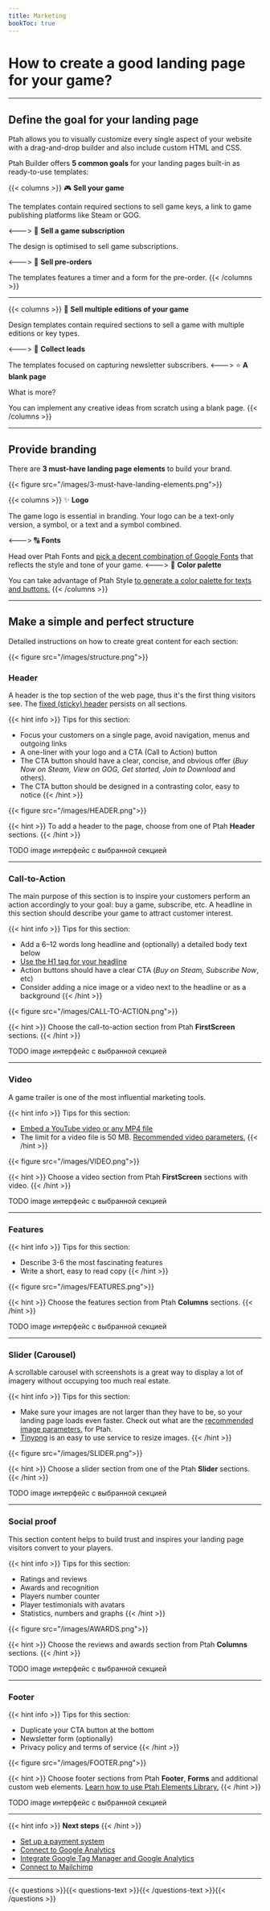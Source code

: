 ```yaml
---
title: Marketing
bookToc: true
---
```


# How to create a good landing page for your game?
***

## **Define the goal for your landing page**

Ptah allows you to visually customize every single aspect of your website with a drag-and-drop builder and also include custom HTML and CSS.

Ptah Builder offers **5 common goals** for your landing pages built-in as ready-to-use templates:

{{< columns >}}
🎮 **Sell your game**

The templates contain required sections to sell game keys, a link to game publishing platforms like Steam or GOG.

<--->
📧 **Sell a game subscription**

The design is optimised to sell game subscriptions.

<--->
🚀 **Sell pre-orders**

The templates features a timer and a form for the pre-order.
{{< /columns >}}
***
{{< columns >}}
💎 **Sell multiple editions of your game**

Design templates contain required sections to sell a game with multiple editions or key types.

<--->
🎯 **Collect leads**

The templates focused on capturing newsletter subscribers.
<--->
⭐ **A blank page**

What is more?

You can implement any creative ideas from scratch using a blank page.
{{< /columns >}}
***

## **Provide branding**

There are **3 must-have landing page elements** to build your brand.

{{< figure src="/images/3-must-have-landing-elements.png">}}

{{< columns >}}
✨ **Logo**

The game logo is essential in branding. Your logo can be a text-only version, a symbol, or a text and a symbol combined.

<--->
🔠 **Fonts**

Head over Ptah Fonts and [pick a decent combination of Google Fonts](/docs/fonts-and-colors/) that reflects the style and tone of your game.
<--->
🎨 **Color palette**

You can take advantage of Ptah Style [to generate a color palette for texts and buttons.](/docs/fonts-and-colors/)
{{< /columns >}}
***

## **Make a simple and perfect structure**

Detailed instructions on how to create great content for each section:

{{< figure src="/images/structure.png">}}

### Header

A header is the top section of the web page, thus it's the first thing visitors see. 
The [fixed (sticky) header](/docs/add-section/#header) persists on all sections.

{{< hint info >}}
Tips for this section:

- Focus your customers on a single page, avoid navigation, menus and outgoing links
- A one-liner with your logo and a CTA (Call to Action) button
- The CTA button should have a clear, concise, and obvious offer (*Buy Now on Steam, View on GOG, Get started, Join to Download* and others).
- The CTA button should be designed in a contrasting color, easy to notice
{{< /hint >}}

{{< figure src="/images/HEADER.png">}}

{{< hint >}}
To add a header to the page, choose from one of Ptah **Header** sections.
{{< /hint >}}

TODO image интерфейс с выбранной секцией

***

### Call-to-Action

The main purpose of this section is to inspire your customers perform an action accordingly to your goal: buy a game, subscribe, etc. 
A headline in this section should describe your game to attract customer interest.

{{< hint info >}}
Tips for this section:

- Add a 6–12 words long headline and (optionally) a detailed body text below
- [Use the H1 tag for your headline](/docs/seo/#structure-your-pages-with-headings)
- Action buttons should have a clear CTA (*Buy on Steam, Subscribe Now*, etc)
- Consider adding a nice image or a video next to the headline or as a background
{{< /hint >}}

{{< figure src="/images/CALL-TO-ACTION.png">}}

{{< hint >}}
Choose the call-to-action section from Ptah **FirstScreen** sections.
{{< /hint >}}

TODO image интерфейс с выбранной секцией

***

### Video

A game trailer is one of the most influential marketing tools.

{{< hint info >}}
Tips for this section:

- [Embed a YouTube video or any MP4 file](/docs/videos/)
- The limit for a video file is 50 MB. [Recommended video parameters.](/docs/videos/#recommended-video-parameters)
{{< /hint >}}

{{< figure src="/images/VIDEO.png">}}

{{< hint >}}
Choose a video section from Ptah **FirstScreen** sections with video.
{{< /hint >}}

TODO image интерфейс с выбранной секцией

***

### Features

{{< hint info >}}
Tips for this section:

- Describe 3-6 the most fascinating features
- Write a short, easy to read copy
{{< /hint >}}

{{< figure src="/images/FEATURES.png">}}

{{< hint >}}
Choose the features section from Ptah **Columns** sections.
{{< /hint >}}

TODO image интерфейс с выбранной секцией

***

### Slider (Carousel)

A scrollable carousel with screenshots is a great way to display a lot of imagery without occupying too much real estate.

{{< hint info >}}
Tips for this section:

- Make sure your images are not larger than they have to be, so your landing page loads even faster. Check out what are the [recommended image parameters.](/docs/images/#recommended-image-parameters) for Ptah.
- [Tinypng](https://tinypng.com/) is an easy to use service to resize images.
{{< /hint >}}

{{< figure src="/images/SLIDER.png">}}

{{< hint >}}
Choose a slider section from one of the Ptah **Slider** sections.
{{< /hint >}}

TODO image интерфейс с выбранной секцией

***

### Social proof

This section content helps to build trust and inspires your landing page visitors convert to your players.

{{< hint info >}}
Tips for this section:

- Ratings and reviews
- Awards and recognition
- Players number counter
- Player testimonials with avatars
- Statistics, numbers and graphs
{{< /hint >}}

{{< figure src="/images/AWARDS.png">}}

{{< hint >}}
Choose the reviews and awards section from Ptah **Columns** sections.
{{< /hint >}}

TODO image интерфейс с выбранной секцией

***

### Footer

{{< hint info >}}
Tips for this section:

- Duplicate your CTA button at the bottom
- Newsletter form (optionally)
- Privacy policy and terms of service
{{< /hint >}}

{{< figure src="/images/FOOTER.png">}}

{{< hint >}}
Choose footer sections from Ptah **Footer**, **Forms** and additional custom web elements. [Learn how to use Ptah Elements Library.](/docs/edit-section/)
{{< /hint >}}

TODO image интерфейс с выбранной секцией

***

{{< hint info >}}
**Next steps**
{{< /hint >}}

- [Set up a payment system](/docs/payments/)
- [Connect to Google Analytics](/docs/integrations-ga/)
- [Integrate Google Tag Manager and Google Analytics](/docs/integrations-gt/)
- [Connect to Mailchimp](/docs/integrations-mailchimp/)

***

{{< questions >}}{{< questions-text >}}{{< /questions-text >}}{{< /questions >}}
